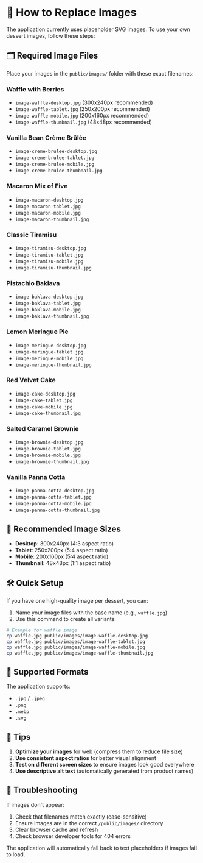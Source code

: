 # 📸 How to Replace Images

The application currently uses placeholder SVG images. To use your own dessert images, follow these steps:

## 🗂️ Required Image Files

Place your images in the `public/images/` folder with these exact filenames:

### Waffle with Berries
- `image-waffle-desktop.jpg` (300x240px recommended)
- `image-waffle-tablet.jpg` (250x200px recommended)
- `image-waffle-mobile.jpg` (200x160px recommended)
- `image-waffle-thumbnail.jpg` (48x48px recommended)

### Vanilla Bean Crème Brûlée
- `image-creme-brulee-desktop.jpg`
- `image-creme-brulee-tablet.jpg`
- `image-creme-brulee-mobile.jpg`
- `image-creme-brulee-thumbnail.jpg`

### Macaron Mix of Five
- `image-macaron-desktop.jpg`
- `image-macaron-tablet.jpg`
- `image-macaron-mobile.jpg`
- `image-macaron-thumbnail.jpg`

### Classic Tiramisu
- `image-tiramisu-desktop.jpg`
- `image-tiramisu-tablet.jpg`
- `image-tiramisu-mobile.jpg`
- `image-tiramisu-thumbnail.jpg`

### Pistachio Baklava
- `image-baklava-desktop.jpg`
- `image-baklava-tablet.jpg`
- `image-baklava-mobile.jpg`
- `image-baklava-thumbnail.jpg`

### Lemon Meringue Pie
- `image-meringue-desktop.jpg`
- `image-meringue-tablet.jpg`
- `image-meringue-mobile.jpg`
- `image-meringue-thumbnail.jpg`

### Red Velvet Cake
- `image-cake-desktop.jpg`
- `image-cake-tablet.jpg`
- `image-cake-mobile.jpg`
- `image-cake-thumbnail.jpg`

### Salted Caramel Brownie
- `image-brownie-desktop.jpg`
- `image-brownie-tablet.jpg`
- `image-brownie-mobile.jpg`
- `image-brownie-thumbnail.jpg`

### Vanilla Panna Cotta
- `image-panna-cotta-desktop.jpg`
- `image-panna-cotta-tablet.jpg`
- `image-panna-cotta-mobile.jpg`
- `image-panna-cotta-thumbnail.jpg`

## 📐 Recommended Image Sizes

- **Desktop**: 300x240px (4:3 aspect ratio)
- **Tablet**: 250x200px (5:4 aspect ratio)
- **Mobile**: 200x160px (5:4 aspect ratio)
- **Thumbnail**: 48x48px (1:1 aspect ratio)

## 🛠️ Quick Setup

If you have one high-quality image per dessert, you can:

1. Name your image files with the base name (e.g., `waffle.jpg`)
2. Use this command to create all variants:

```bash
# Example for waffle image
cp waffle.jpg public/images/image-waffle-desktop.jpg
cp waffle.jpg public/images/image-waffle-tablet.jpg
cp waffle.jpg public/images/image-waffle-mobile.jpg
cp waffle.jpg public/images/image-waffle-thumbnail.jpg
```

## 🔄 Supported Formats

The application supports:
- `.jpg` / `.jpeg`
- `.png`
- `.webp`
- `.svg`

## 🎯 Tips

1. **Optimize your images** for web (compress them to reduce file size)
2. **Use consistent aspect ratios** for better visual alignment
3. **Test on different screen sizes** to ensure images look good everywhere
4. **Use descriptive alt text** (automatically generated from product names)

## 🚨 Troubleshooting

If images don't appear:
1. Check that filenames match exactly (case-sensitive)
2. Ensure images are in the correct `/public/images/` directory
3. Clear browser cache and refresh
4. Check browser developer tools for 404 errors

The application will automatically fall back to text placeholders if images fail to load.